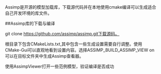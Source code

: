 Assimp是开源的模型加载库，下载源代码并在本地使用cmake编译可以生成适合自己开发环境的库文件。

##Assimp库的下载与编译

git clone https://github.com/assimp/assimp.git下载源码。

根目录下包含CMakeLists.txt,其中包含一些生成设置需要自行调整。使用CMake-Gui可以直观地看到设置内容。选择ASSIMP_BUILD_ASSIMP_VIEW&nbsp;on可以在目标文件夹中生成Assimp查看器。

使用AssimpViewer打开一些范例模型，验证编译是否成功
